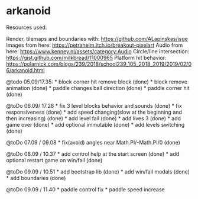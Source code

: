 # arkanoid

Resources used:

Render, tilemaps and boundaries with: https://github.com/ALapinskas/jsge 
Images from here: https://petraheim.itch.io/breakout-pixelart
Audio from here: https://www.kenney.nl/assets/category:Audio
Circle/line intersection: https://gist.github.com/milkbread/11000965
Platform hit behavior: https://polarnick.com/blogs/239/2018/school239_105_2018_2019/2019/02/06/arkanoid.html

@todo 05.09/17.35:
    * block corner hit remove block (done)
    * block remove animation (done)
    * paddle changes ball direction (done)
    * paddle corner hit (done)

@toDo 06.09/ 17.28
    * fix 3 level blocks behavior and sounds (done)
    * fix responsiveness (done)
    * add speed changing(slow at the beginning and then increasing) (done)
    * add level fail (done)
    * add lives 3 (done)
    * add game over (done)
    * add optional immutable (done)
    * add levels switching (done)

@toDo 07.09 / 09.08
    * fix(avoid) angles near Math.PI/-Math.PI/0 (done)

@toDo 08.09 / 10.37
    * add control help at the start screen (done)
    * add optional restart game on win/fail (done)

@toDo 09.09 / 10.51
    * add bootstrap lib (done)
    * add win/fail modals (done)
    * add boundaries (done)

@toDo 09.09 / 11.40 
    * paddle control fix
    * paddle speed increase